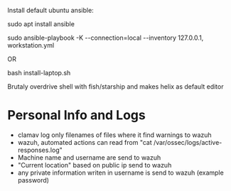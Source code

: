 Install default ubuntu ansible:

sudo apt install ansible

sudo ansible-playbook -K --connection=local --inventory 127.0.0.1, workstation.yml

OR

bash install-laptop.sh

Brutaly overdrive shell with fish/starship and makes helix as default editor

# Personal Info and Logs

- clamav log only filenames of files where it find warnings to wazuh
- wazuh, automated actions can read from "cat /var/ossec/logs/active-responses.log"
- Machine name and username are send to wazuh
- "Current location" based on public ip send to wazuh
- any private information writen in username is send to wazuh (example password)
  
  